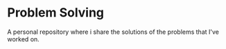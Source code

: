 # Problem Solving
A personal repository where i share the solutions of the problems that I've worked on.